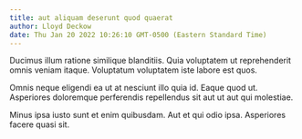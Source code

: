 ```yaml
---
title: aut aliquam deserunt quod quaerat
author: Lloyd Deckow
date: Thu Jan 20 2022 10:26:10 GMT-0500 (Eastern Standard Time)
---
```

Ducimus illum ratione similique blanditiis. Quia voluptatem ut reprehenderit omnis veniam itaque. Voluptatum voluptatem iste labore est quos.

 Omnis neque eligendi ea ut at nesciunt illo quia id. Eaque quod ut. Asperiores doloremque perferendis repellendus sit aut ut aut qui molestiae.

 Minus ipsa iusto sunt et enim quibusdam. Aut et qui odio ipsa. Asperiores facere quasi sit.